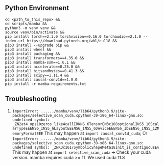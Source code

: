 ## Python Environment
```
cd <path_to_this_repo> &&
cd scripts/mamba &&
python3 -m venv venv &&
source venv/bin/activate &&
pip install torch==2.1.0 torchvision==0.16.0 torchaudio==2.1.0 --index-url https://download.pytorch.org/whl/cu118 &&
pip3 install --upgrade pip &&
pip3 install wheel &&
pip3 install packaging &&
pip3 install transformers==4.35.0 &&
pip3 install mamba-ssm==1.0.1 &&
pip3 install accelerate==0.25.0 &&
pip3 install bitsandbytes==0.41.3 && 
pip3 install scipy==1.11.4 &&
pip3 install causal-conv1d==1.0.0
pip install -r mamba-requirements.txt
```

## Troubleshooting
1. `ImportError: ....../mamba/venv/lib64/python3.9/site-packages/selective_scan_cuda.cpython-39-x86_64-linux-gnu.so: undefined symbol: _ZN2at4_ops10zeros_like4callERKNS_6TensorEN3c108optionalINS5_10ScalarTypeEEENS6_INS5_6LayoutEEENS6_INS5_6DeviceEEENS6_IbEENS6_INS5_12MemoryFormatEEE`
This may happen at `import causal_conv1d_cuda`; Or `ImportError: ....../mamba/venv/lib64/python3.9/site-packages/selective_scan_cuda.cpython-39-x86_64-linux-gnu.so: undefined symbol: _ZNK3c1017SymbolicShapeMeta18init_is_contiguousEv` This may happen at `import selective_scan_cuda` &#x2794; Check your cuda version. mamba requires cuda >= 11. We used cuda 11.8
